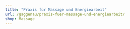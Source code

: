 ```yaml
---
title: "Praxis für Massage und Energiearbeit"
url: /gaggenau/praxis-fuer-massage-und-energiearbeit/
shop: Massage
---
```


